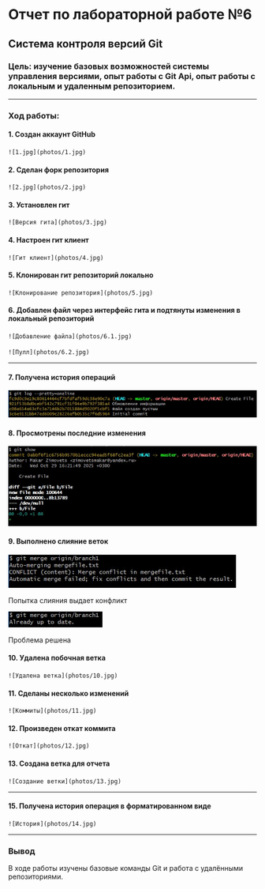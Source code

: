 # Отчет по лабораторной работе №6
## Система контроля версий Git
### Цель: изучение базовых возможностей системы управления версиями, опыт работы с Git Api, опыт работы с локальным и удаленным репозиторием. 

---

### Ход работы:
#### 1. Создан аккаунт GitHub
    
    ![1.jpg](photos/1.jpg)


#### 2. Сделан форк репозитория

    ![2.jpg](photos/2.jpg)


#### 3. Установлен гит

    ![Версия гита](photos/3.jpg)


#### 4. Настроен гит клиент

    ![Гит клиент](photos/4.jpg)


#### 5. Клонирован гит репозиторий локально

    ![Клонирование репозитория](photos/5.jpg)


#### 6. Добавлен файл через интерфейс гита и подтянуты изменения в локальный репозиторий

    ![Добавление файла](photos/6.1.jpg)

    ![Пулл](photos/6.2.jpg)

---

#### 7. Получена история операций
   
   ![История](photos/7.jpg)


#### 8. Просмотрены последние изменения

   ![Просмотр изменений](photos/8.jpg)


#### 9. Выполнено слияние веток

   ![Неудачное слияние](photos/9.jpg)

   Попытка слияния выдает конфликт

   ![Слияние](photos/9.2.jpg)

   Проблема решена

#### 10. Удалена побочная ветка
   
    ![Удалена ветка](photos/10.jpg)

#### 11. Сделаны несколько изменений

    ![Коммиты](photos/11.jpg)

#### 12. Произведен откат коммита

    ![Откат](photos/12.jpg)


#### 13. Создана ветка для отчета

    ![Создание ветки](photos/13.jpg)

---

#### 15. Получена история операция в форматированном виде

    ![История](photos/14.jpg)

---

### Вывод
В ходе работы изучены базовые команды Git и работа с удалёнными репозиториями.
